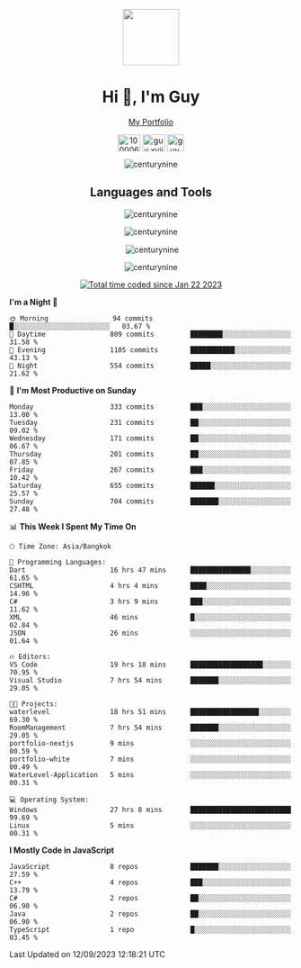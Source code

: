 
<p align="center"><a href="https://portfolio-nextjs-puce-omega.vercel.app/" traget="_blank"> <img src="https://user-images.githubusercontent.com/109062980/213915698-3e79c409-24f8-4471-a5f8-e7a842ad3a0a.gif" width="100" /> </a></p>
 
<h1 align="center">Hi 👋, I'm Guy</h1>
<p align="center"><a href="https://portfolio-nextjs-puce-omega.vercel.app/" traget="_blank"> My Portfolio </a></p>

<p align="center">
<a href="https://fb.com/100006608053988" target="blank"><img align="center" src="https://raw.githubusercontent.com/rahuldkjain/github-profile-readme-generator/master/src/images/icons/Social/facebook.svg" alt="100006608053988" height="30" width="40" /></a>
<a href="https://instagram.com/guy.xvii" target="blank"><img align="center" src="https://raw.githubusercontent.com/rahuldkjain/github-profile-readme-generator/master/src/images/icons/Social/instagram.svg" alt="guy.xvii" height="30" width="40" /></a>
<a href="mailto:lowlifeix@gmail.com" target="blank"><img align="center" src="https://user-images.githubusercontent.com/109062980/226533395-e26b601f-4b8f-456f-affd-55dc944b4149.png" alt="guy.xvii" height="30" width="30" /></a>
 
</p>

<p align="center"> <img src="https://komarev.com/ghpvc/?username=centurynine&label=Profile%20views&color=0e75b6&style=for-the-badge" alt="centurynine" /> </p>

<h2 align="center">Languages and Tools</h3>

<!-- https://skillicons.dev/ -->
<p align="center">
<img src="https://skillicons.dev/icons?i=react,nodejs,tailwind,mongodb,html,css,js,bootstrap,jquery,cloudflare,php,java,cpp,py,dart,flutter,firebase,androidstudio,git,github,linux,mysql,postman,nginx,express" alt="centurynine" /> 
</p>
 
<p align="center"><img align="center" src="https://github-readme-stats-sigma-five.vercel.app/api/top-langs?username=centurynine&show_icons=true&locale=en&layout=compact&theme=" alt="centurynine" /></p>

<p align="center">&nbsp;<img align="center" src="https://github-readme-stats-sigma-five.vercel.app/api?username=centurynine&show_icons=true&locale=en&theme=" alt="centurynine" /></p>

<p align="center"><img align="center" src="https://github-readme-streak-stats.herokuapp.com/?user=centurynine&theme=" alt="centurynine" /></p>
<p align="center">
<a href="https://wakatime.com/@9ded98d1-6308-4a11-a75a-63f31fdc4e7a"><img src="https://wakatime.com/badge/user/9ded98d1-6308-4a11-a75a-63f31fdc4e7a.svg" alt="Total time coded since Jan 22 2023" /></a>
  
<!--START_SECTION:waka-->
**I'm a Night 🦉** 

```text
🌞 Morning                94 commits          █░░░░░░░░░░░░░░░░░░░░░░░░   03.67 % 
🌆 Daytime                809 commits         ████████░░░░░░░░░░░░░░░░░   31.58 % 
🌃 Evening                1105 commits        ███████████░░░░░░░░░░░░░░   43.13 % 
🌙 Night                  554 commits         █████░░░░░░░░░░░░░░░░░░░░   21.62 % 
```
📅 **I'm Most Productive on Sunday** 

```text
Monday                   333 commits         ███░░░░░░░░░░░░░░░░░░░░░░   13.00 % 
Tuesday                  231 commits         ██░░░░░░░░░░░░░░░░░░░░░░░   09.02 % 
Wednesday                171 commits         ██░░░░░░░░░░░░░░░░░░░░░░░   06.67 % 
Thursday                 201 commits         ██░░░░░░░░░░░░░░░░░░░░░░░   07.85 % 
Friday                   267 commits         ███░░░░░░░░░░░░░░░░░░░░░░   10.42 % 
Saturday                 655 commits         ██████░░░░░░░░░░░░░░░░░░░   25.57 % 
Sunday                   704 commits         ███████░░░░░░░░░░░░░░░░░░   27.48 % 
```


📊 **This Week I Spent My Time On** 

```text
🕑︎ Time Zone: Asia/Bangkok

💬 Programming Languages: 
Dart                     16 hrs 47 mins      ███████████████░░░░░░░░░░   61.65 % 
CSHTML                   4 hrs 4 mins        ████░░░░░░░░░░░░░░░░░░░░░   14.96 % 
C#                       3 hrs 9 mins        ███░░░░░░░░░░░░░░░░░░░░░░   11.62 % 
XML                      46 mins             █░░░░░░░░░░░░░░░░░░░░░░░░   02.84 % 
JSON                     26 mins             ░░░░░░░░░░░░░░░░░░░░░░░░░   01.64 % 

🔥 Editors: 
VS Code                  19 hrs 18 mins      ██████████████████░░░░░░░   70.95 % 
Visual Studio            7 hrs 54 mins       ███████░░░░░░░░░░░░░░░░░░   29.05 % 

🐱‍💻 Projects: 
waterlevel               18 hrs 51 mins      █████████████████░░░░░░░░   69.30 % 
RoomManagement           7 hrs 54 mins       ███████░░░░░░░░░░░░░░░░░░   29.05 % 
portfolio-nextjs         9 mins              ░░░░░░░░░░░░░░░░░░░░░░░░░   00.59 % 
portfolio-white          7 mins              ░░░░░░░░░░░░░░░░░░░░░░░░░   00.49 % 
WaterLevel-Application   5 mins              ░░░░░░░░░░░░░░░░░░░░░░░░░   00.31 % 

💻 Operating System: 
Windows                  27 hrs 8 mins       █████████████████████████   99.69 % 
Linux                    5 mins              ░░░░░░░░░░░░░░░░░░░░░░░░░   00.31 % 
```

**I Mostly Code in JavaScript** 

```text
JavaScript               8 repos             ███████░░░░░░░░░░░░░░░░░░   27.59 % 
C++                      4 repos             ███░░░░░░░░░░░░░░░░░░░░░░   13.79 % 
C#                       2 repos             ██░░░░░░░░░░░░░░░░░░░░░░░   06.90 % 
Java                     2 repos             ██░░░░░░░░░░░░░░░░░░░░░░░   06.90 % 
TypeScript               1 repo              █░░░░░░░░░░░░░░░░░░░░░░░░   03.45 % 
```




 Last Updated on 12/09/2023 12:18:21 UTC
<!--END_SECTION:waka-->
  
</p>

